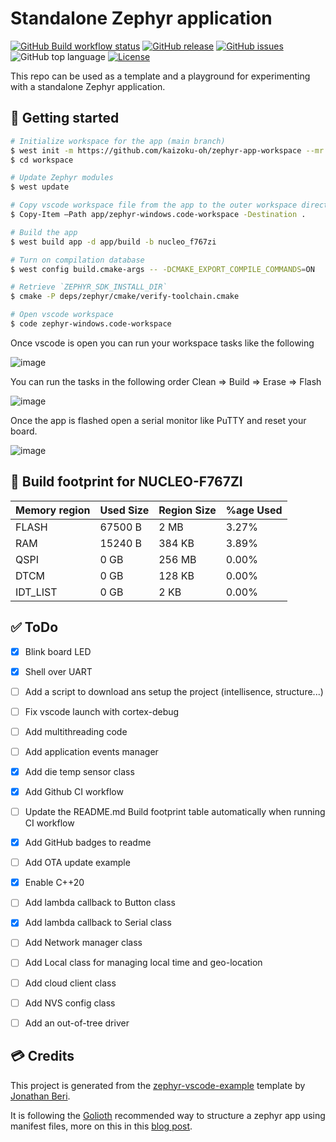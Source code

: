 # Standalone Zephyr application

[![GitHub Build workflow status](https://github.com/kaizoku-oh/stm32-zephyr-app/workflows/Build/badge.svg)](https://github.com/kaizoku-oh/zephyr-app-workspace/actions/workflows/build.yaml)
[![GitHub release](https://img.shields.io/github/v/release/kaizoku-oh/zephyr-app-workspace)](https://github.com/kaizoku-oh/zephyr-app-workspace/releases)
[![GitHub issues](https://img.shields.io/github/issues/kaizoku-oh/zephyr-app-workspace)](https://github.com/kaizoku-oh/zephyr-app-workspace/issues)
![GitHub top language](https://img.shields.io/github/languages/top/kaizoku-oh/zephyr-app-workspace)
[![License](https://img.shields.io/github/license/kaizoku-oh/zephyr-app-workspace)](https://github.com/kaizoku-oh/zephyr-app-workspace/blob/main/LICENSE)

This repo can be used as a template and a playground for experimenting with a standalone Zephyr application.

## 🚀 Getting started

```bash
# Initialize workspace for the app (main branch)
$ west init -m https://github.com/kaizoku-oh/zephyr-app-workspace --mr main workspace
$ cd workspace

# Update Zephyr modules
$ west update

# Copy vscode workspace file from the app to the outer workspace directory
$ Copy-Item –Path app/zephyr-windows.code-workspace -Destination .

# Build the app
$ west build app -d app/build -b nucleo_f767zi

# Turn on compilation database
$ west config build.cmake-args -- -DCMAKE_EXPORT_COMPILE_COMMANDS=ON

# Retrieve `ZEPHYR_SDK_INSTALL_DIR`
$ cmake -P deps/zephyr/cmake/verify-toolchain.cmake

# Open vscode workspace
$ code zephyr-windows.code-workspace
```
Once vscode is open you can run your workspace tasks like the following

![image](https://github.com/kaizoku-oh/stm32-zephyr-app/assets/22129291/b1eca6ce-78d9-469e-8675-fe2e84a79f1e)

You can run the tasks in the following order Clean => Build => Erase => Flash

![image](https://github.com/kaizoku-oh/stm32-zephyr-app/assets/22129291/08cda574-0ea5-4c34-8598-d53e3c5c96de)

Once the app is flashed open a serial monitor like PuTTY and reset your board.

![image](https://github.com/kaizoku-oh/stm32-zephyr-app/assets/22129291/d1f073a3-197b-40f9-8e73-649a705cd287)

## 🔨 Build footprint for NUCLEO-F767ZI

| Memory region | Used Size   | Region Size | %age Used   |
| ------------- | ----------- | ----------- | ----------- |
| FLASH         | 67500  B    | 2   MB      | 3.27%       |
| RAM           | 15240  B    | 384 KB      | 3.89%       |
| QSPI          | 0      GB   | 256 MB      | 0.00%       |
| DTCM          | 0      GB   | 128 KB      | 0.00%       |
| IDT_LIST      | 0      GB   | 2   KB      | 0.00%       |

## ✅ ToDo

- [x] Blink board LED

- [x] Shell over UART

- [ ] Add a script to download ans setup the project (intellisence, structure...)

- [ ] Fix vscode launch with cortex-debug

- [ ] Add multithreading code

- [ ] Add application events manager

- [x] Add die temp sensor class

- [x] Add Github CI workflow

- [ ] Update the README.md Build footprint table automatically when running CI workflow

- [x] Add GitHub badges to readme

- [ ] Add OTA update example

- [x] Enable C++20

- [ ] Add lambda callback to Button class

- [x] Add lambda callback to Serial class

- [ ] Add Network manager class

- [ ] Add Local class for managing local time and geo-location

- [ ] Add cloud client class

- [ ] Add NVS config class

- [ ] Add an out-of-tree driver

## 💳 Credits
This project is generated from the [zephyr-vscode-example](https://github.com/beriberikix/zephyr-vscode-example) template by [Jonathan Beri](https://github.com/beriberikix).

It is following the [Golioth](https://github.com/golioth) recommended way to structure a zephyr app using manifest files, more on this in this [blog post](https://blog.golioth.io/improving-zephyr-project-structure-with-manifest-files/).
